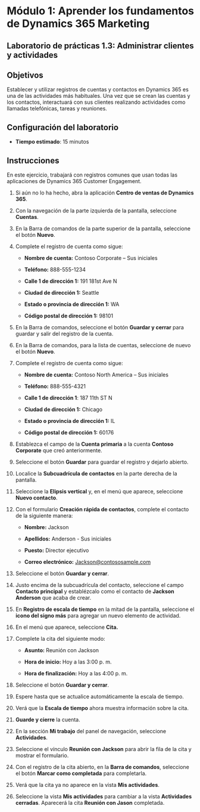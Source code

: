 ﻿---
lab:
    title: 'Laboratorio 1.3: Administrar clientes y actividades'
    module: 'Módulo 1: Aprender los fundamentos de Dynamics 365 Marketing'
---

Módulo 1: Aprender los fundamentos de Dynamics 365 Marketing
========================

## Laboratorio de prácticas 1.3: Administrar clientes y actividades

## Objetivos

Establecer y utilizar registros de cuentas y contactos en Dynamics 365 es una de las actividades más habituales. Una vez que se crean las cuentas y los contactos, interactuará con sus clientes realizando actividades como llamadas telefónicas, tareas y reuniones.

## Configuración del laboratorio

  - **Tiempo estimado**: 15 minutos

## Instrucciones

En este ejercicio, trabajará con registros comunes que usan todas las aplicaciones de Dynamics 365 Customer Engagement. 

1. Si aún no lo ha hecho, abra la aplicación **Centro de ventas de Dynamics 365**. 

2. Con la navegación de la parte izquierda de la pantalla, seleccione **Cuentas**. 

3. En la Barra de comandos de la parte superior de la pantalla, seleccione el botón **Nuevo**.

4. Complete el registro de cuenta como sigue:

	- **Nombre de cuenta:** Contoso Corporate – Sus iniciales

	- **Teléfono:** 888-555-1234

	- **Calle 1 de dirección 1:** 191 181st Ave N

	- **Ciudad de dirección 1:** Seattle

	- **Estado o provincia de dirección 1:** WA

	- **Código postal de dirección 1:** 98101

5. En la Barra de comandos, seleccione el botón **Guardar y cerrar** para guardar y salir del registro de la cuenta.

6. En la Barra de comandos, para la lista de cuentas, seleccione de nuevo el botón **Nuevo**.

7. Complete el registro de cuenta como sigue:

	- **Nombre de cuenta:** Contoso North America – Sus iniciales

	- **Teléfono:** 888-555-4321

	- **Calle 1 de dirección 1**: 187 11th ST N

	- **Ciudad de dirección 1:** Chicago

	- **Estado o provincia de dirección 1:** IL

	- **Código postal de dirección 1:** 60176

8. Establezca el campo de la **Cuenta primaria** a la cuenta **Contoso Corporate** que creó anteriormente. 

9. Seleccione el botón **Guardar** para guardar el registro y dejarlo abierto. 

10. Localice la **Subcuadrícula de contactos** en la parte derecha de la pantalla. 

11. Seleccione la **Elipsis vertical** y, en el menú que aparece, seleccione **Nuevo contacto**. 

12. Con el formulario **Creación rápida de contactos**, complete el contacto de la siguiente manera:

	- **Nombre:** Jackson

	- **Apellidos:** Anderson - Sus iniciales

	- **Puesto:** Director ejecutivo

	- **Correo electrónico:** Jackson@contososample.com

13. Seleccione el botón **Guardar y cerrar**.

14. Justo encima de la subcuadrícula del contacto, seleccione el campo **Contacto principal** y establézcalo como el contacto de **Jackson Anderson** que acaba de crear. 

15. En **Registro de escala de tiempo** en la mitad de la pantalla, seleccione el **icono del signo más** para agregar un nuevo elemento de actividad. 

16. En el menú que aparece, seleccione **Cita.**

17. Complete la cita del siguiente modo:

	- **Asunto:** Reunión con Jackson

	- **Hora de inicio:** Hoy a las 3:00 p. m.

	- **Hora de finalización:** Hoy a las 4:00 p. m.

18. Seleccione el botón **Guardar y cerrar**. 

19. Espere hasta que se actualice automáticamente la escala de tiempo. 

20. Verá que la **Escala de tiempo** ahora muestra información sobre la cita. 

21. **Guarde y cierre** la cuenta. 

22. En la sección **Mi trabajo** del panel de navegación, seleccione **Actividades**.

23. Seleccione el vínculo **Reunión con Jackson** para abrir la fila de la cita y mostrar el formulario. 

24. Con el registro de la cita abierto, en la **Barra de comandos**, seleccione el botón **Marcar como completada** para completarla. 

25. Verá que la cita ya no aparece en la vista **Mis actividades**. 

26. Seleccione la vista **Mis actividades** para cambiar a la vista **Actividades cerradas**. Aparecerá la cita **Reunión con Jason** completada.
